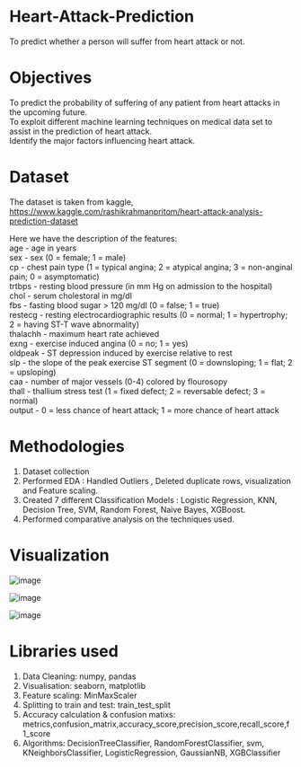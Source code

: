 # Heart-Attack-Prediction
To predict whether a person will suffer from heart attack or not.
# Objectives
To predict the probability of suffering of any patient from heart attacks in the upcoming future.  
To exploit different machine learning techniques on medical data set to assist in the prediction of heart attack.           
Identify the major factors influencing heart attack. 
# Dataset
The dataset is taken from kaggle, https://www.kaggle.com/rashikrahmanpritom/heart-attack-analysis-prediction-dataset

Here we have the description of the features:                                    
age - age in years                                          
sex - sex (0 = female; 1 = male)                            
cp - chest pain type (1 = typical angina; 2 = atypical angina; 3 = non-anginal pain; 0 = asymptomatic)           
trtbps - resting blood pressure (in mm Hg on admission to the hospital)            
chol - serum cholestoral in mg/dl            
fbs - fasting blood sugar > 120 mg/dl (0 = false; 1 = true)            
restecg - resting electrocardiographic results (0 = normal; 1 = hypertrophy; 2 = having ST-T wave abnormality)        
thalachh - maximum heart rate achieved          
exng - exercise induced angina (0 = no; 1 = yes)                         
oldpeak - ST depression induced by exercise relative to rest                       
slp - the slope of the peak exercise ST segment (0 = downsloping; 1 = flat; 2 = upsloping)              
caa - number of major vessels (0-4) colored by flourosopy          
thall - thallium stress test (1 = fixed defect; 2 = reversable defect; 3 = normal)                
output - 0 = less chance of heart attack; 1 = more chance of heart attack            
# Methodologies
1. Dataset collection
2. Performed EDA  : Handled Outliers , Deleted duplicate rows, visualization and Feature scaling.  
3. Created 7 different Classification Models : Logistic Regression, KNN, Decision Tree, SVM, Random Forest, Naive Bayes, XGBoost.
4. Performed comparative analysis on the techniques used.

# Visualization

![image](https://user-images.githubusercontent.com/95580124/156964038-6382a59e-63b5-4764-8fe5-d46f76a924e0.png)

![image](https://user-images.githubusercontent.com/95580124/156967363-2e479566-04ae-42c6-8461-ea18af2c471c.png)

![image](https://user-images.githubusercontent.com/95580124/156967383-8dc75d41-62f9-4631-a100-5c7db066044e.png)


# Libraries used
1. Data Cleaning: numpy, pandas
2. Visualisation: seaborn, matplotlib
3. Feature scaling: MinMaxScaler
4. Splitting to train and test: train_test_split
5. Accuracy calculation & confusion matixs: metrics,confusion_matrix,accuracy_score,precision_score,recall_score,f1_score
6. Algorithms: DecisionTreeClassifier, RandomForestClassifier, svm, KNeighborsClassifier, LogisticRegression, GaussianNB, XGBClassifier




